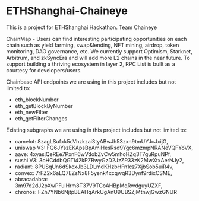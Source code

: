 # ETHShanghai-Chaineye

This is a project for ETHShanghai Hackathon. Team Chaineye

ChainMap - Users can find interesting participating opportunities on each chain such as yield farming, swap&lending, NFT mining, airdrop, token monitoring, DAO governance, etc. We currently support Optimism, Starknet, Arbitrum, and zkSyncEra and will add more L2 chains in the near future. To support building a thriving ecosystem in layer 2, RPC List is built as a courtesy for developers/users.


Chainbase API endpoints we are using in this project includes but not limited to:
- eth_blockNumber
- eth_getBlockByNumber
- eth_newFilter
- eth_getFilterChanges

Existing subgraphs we are using in this project includes but not limited to:
- camelot: 8zagLSufxk5cVhzkzai3tyABwJh53zxn9tmUYJcJxijG,
- uniswap V3: FQ6JYszEKApsBpAmiHesRsd9Ygc6mzmpNRANeVQFYoVX,
- aave: 4xyasjQeREe7PxnF6wVdobZvCw5mhoHZq3T7guRpuNPf,
- sushi V3: 3oHCddbQGTi42kPZBwyGzD2JzZR33zK2MwXtxAerNJy2,
- radiant: 8PUSqUn6dSkoxJb3LDLmdKHzbHFn1cz7XjbSob5uiR4v,
- convex: 7rFZ2x6aLQ7EZsNx8F5yenk4xcqwqR3Dynf9rdixCSME,
- abracadabra: 3m97d2dJ2pXwPFuiHrm8T37V9TCoAHBpMqRwdguyUZXF,
- chronos: FZh7YNb6NjtpBEAHqArkUgAnU9UBSZjMtnwjGwzGNUR